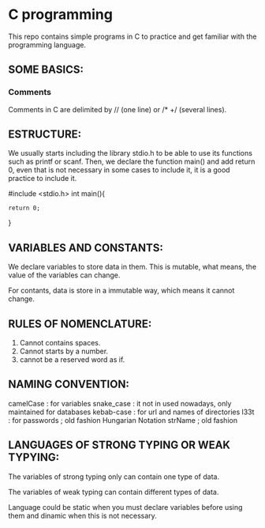# C programming


This repo contains simple programs in C to practice and get familiar with the programming language. 

## SOME BASICS: 

### Comments 

Comments in C are delimited by // (one line) or /* +/ (several lines).

## ESTRUCTURE: 

We usually starts including the library stdio.h to be able to use its functions such as printf or scanf.
Then, we declare the function main() and add return 0, even that is not necessary in some cases to include it, it is a good practice to include it. 

#include <stdio.h> 
int main(){

    return 0;
}

## VARIABLES AND CONSTANTS: 

We declare variables to store data in them. This is mutable, what means, the value of the variables can change. 

For contants, data is store in a immutable way, which means it cannot change. 

## RULES OF NOMENCLATURE: 

1. Cannot contains spaces.
2. Cannot starts by a number.
3. cannot be a reserved word as if.

## NAMING CONVENTION: 

camelCase : for variables
snake_case : it not in used nowadays, only maintained for databases
kebab-case : for url and names of directories
l33t : for passwords ; old fashion
Hungarian Notation strName ; old fashion

## LANGUAGES OF STRONG TYPING OR WEAK TYPYING: 

The variables of strong typing only can contain one type of data. 

The variables of weak typing can contain different types of data. 

Language could be static when you must declare variables before using them and dinamic when this is not necessary. 


